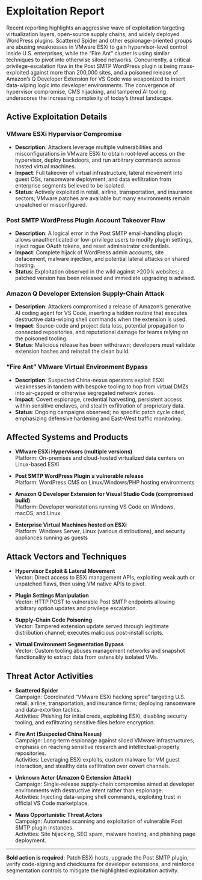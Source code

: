 # Exploitation Report

Recent reporting highlights an aggressive wave of exploitation targeting virtualization layers, open-source supply chains, and widely deployed WordPress plugins. Scattered Spider and other espionage-oriented groups are abusing weaknesses in VMware ESXi to gain hypervisor-level control inside U.S. enterprises, while the “Fire Ant” cluster is using similar techniques to pivot into otherwise siloed networks. Concurrently, a critical privilege-escalation flaw in the Post SMTP WordPress plugin is being mass-exploited against more than 200,000 sites, and a poisoned release of Amazon’s Q Developer Extension for VS Code was weaponized to insert data-wiping logic into developer environments. The convergence of hypervisor compromise, CMS hijacking, and tampered AI tooling underscores the increasing complexity of today’s threat landscape.

## Active Exploitation Details

### VMware ESXi Hypervisor Compromise
- **Description**: Attackers leverage multiple vulnerabilities and misconfigurations in VMware ESXi to obtain root‐level access on the hypervisor, deploy backdoors, and run arbitrary commands across hosted virtual machines.
- **Impact**: Full takeover of virtual infrastructure, lateral movement into guest OSs, ransomware deployment, and data exfiltration from enterprise segments believed to be isolated.
- **Status**: Actively exploited in retail, airline, transportation, and insurance sectors; VMware patches are available but many environments remain unpatched or misconfigured.

### Post SMTP WordPress Plugin Account Takeover Flaw
- **Description**: A logical error in the Post SMTP email-handling plugin allows unauthenticated or low-privilege users to modify plugin settings, inject rogue OAuth tokens, and reset administrator credentials.
- **Impact**: Complete hijack of WordPress admin accounts, site defacement, malware injection, and potential lateral attacks on shared hosting.
- **Status**: Exploitation observed in the wild against >200 k websites; a patched version has been released and immediate upgrading is advised.

### Amazon Q Developer Extension Supply-Chain Attack
- **Description**: Attackers compromised a release of Amazon’s generative AI coding agent for VS Code, inserting a hidden routine that executes destructive data-wiping shell commands when the extension is used.
- **Impact**: Source-code and project data loss, potential propagation to connected repositories, and reputational damage for teams relying on the poisoned tooling.
- **Status**: Malicious release has been withdrawn; developers must validate extension hashes and reinstall the clean build.

### “Fire Ant” VMware Virtual Environment Bypass
- **Description**: Suspected China-nexus operators exploit ESXi weaknesses in tandem with bespoke tooling to hop from virtual DMZs into air-gapped or otherwise segregated network zones.
- **Impact**: Covert espionage, credential harvesting, persistent access within sensitive enclaves, and stealth exfiltration of proprietary data.
- **Status**: Ongoing campaigns observed; no specific patch cycle cited, emphasizing defensive hardening and East-West traffic monitoring.

## Affected Systems and Products

- **VMware ESXi Hypervisors (multiple versions)**  
  Platform: On-premises and cloud-hosted virtualized data centers on Linux-based ESXi

- **Post SMTP WordPress Plugin ≤ vulnerable release**  
  Platform: WordPress CMS on Linux/Windows/PHP hosting environments

- **Amazon Q Developer Extension for Visual Studio Code (compromised build)**  
  Platform: Developer workstations running VS Code on Windows, macOS, and Linux

- **Enterprise Virtual Machines hosted on ESXi**  
  Platform: Windows Server, Linux (various distributions), and security appliances running as guests

## Attack Vectors and Techniques

- **Hypervisor Exploit & Lateral Movement**  
  Vector: Direct access to ESXi management APIs, exploiting weak auth or unpatched flaws, then using VM native APIs to pivot.

- **Plugin Settings Manipulation**  
  Vector: HTTP POST to vulnerable Post SMTP endpoints allowing arbitrary option updates and privilege escalation.

- **Supply-Chain Code Poisoning**  
  Vector: Tampered extension update served through legitimate distribution channel; executes malicious post-install scripts.

- **Virtual Environment Segmentation Bypass**  
  Vector: Custom tooling abuses management networks and snapshot functionality to extract data from ostensibly isolated VMs.

## Threat Actor Activities

- **Scattered Spider**  
  Campaign: Coordinated “VMware ESXi hacking spree” targeting U.S. retail, airline, transportation, and insurance firms; deploying ransomware and data-extortion tactics.  
  Activities: Phishing for initial creds, exploiting ESXi, disabling security tooling, and exfiltrating sensitive files before encryption.

- **Fire Ant (Suspected China Nexus)**  
  Campaign: Long-term espionage against siloed VMware infrastructures; emphasis on reaching sensitive research and intellectual-property repositories.  
  Activities: Leveraging ESXi exploits, custom malware for VM guest interaction, and stealthy data exfiltration over covert channels.

- **Unknown Actor (Amazon Q Extension Attack)**  
  Campaign: Single-release supply-chain compromise aimed at developer environments with destructive intent rather than espionage.  
  Activities: Injecting data-wiping shell commands, exploiting trust in official VS Code marketplace.

- **Mass Opportunistic Threat Actors**  
  Campaign: Automated scanning and exploitation of vulnerable Post SMTP plugin instances.  
  Activities: Site hijacking, SEO spam, malware hosting, and phishing page deployment.

---

**Bold action is required**: Patch ESXi hosts, upgrade the Post SMTP plugin, verify code-signing and checksums for developer extensions, and reinforce segmentation controls to mitigate the highlighted exploitation activity.